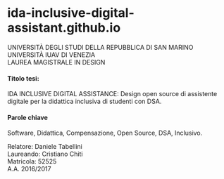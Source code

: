 # ida-inclusive-digital-assistant.github.io

UNIVERSITÀ DEGLI STUDI DELLA REPUBBLICA DI SAN MARINO  
UNIVERSITÀ IUAV DI VENEZIA  
LAUREA MAGISTRALE IN DESIGN  

#### Titolo tesi:  
IDA INCLUSIVE DIGITAL ASSISTANCE: Design open source di assistente digitale per la didattica inclusiva di studenti con DSA.

#### Parole chiave
Software, Didattica, Compensazione, Open Source, DSA, Inclusivo.



Relatore: Daniele Tabellini  
Laureando: Cristiano Chiti  
Matricola: 52525  
A.A. 2016/2017  



